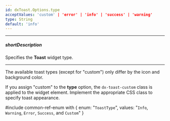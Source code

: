 ```yaml
---
id: dxToast.Options.type
acceptValues: 'custom' | 'error' | 'info' | 'success' | 'warning'
type: String
default: 'info'
---
```

---
##### shortDescription
Specifies the **Toast** widget type.

---
The available toast types (except for "custom") only differ by the icon and background color.

If you assign "custom" to the **type** option, the `dx-toast-custom` class is applied to the widget element. Implement the appropriate CSS class to specify toast appearance.

#include common-ref-enum with {
    enum: "`ToastType`",
    values: "`Info`, `Warning`, `Error`, `Success`, and `Custom`"
}